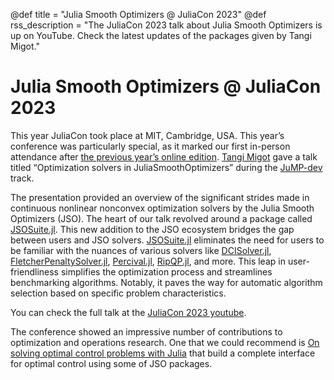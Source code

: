 @def title = "Julia Smooth Optimizers @ JuliaCon 2023"
@def rss_description = "The JuliaCon 2023 talk about Julia Smooth Optimizers is up on YouTube. Check the latest updates of the packages given by Tangi Migot."

# Julia Smooth Optimizers @ JuliaCon 2023

This year JuliaCon took place at MIT, Cambridge, USA.
This year’s conference was particularly special, as it marked our first in-person attendance after [the previous year’s online edition](https://jso.dev/news-and-blogposts/2022/2022-07-30-juliacon22/).
[Tangi Migot](https://tmigot.github.io) gave a talk titled “Optimization solvers in JuliaSmoothOptimizers” during the [JuMP-dev](https://jump.dev/meetings/jumpdev2023/) track.

The presentation provided an overview of the significant strides made in continuous nonlinear nonconvex optimization solvers by the Julia Smooth Optimizers (JSO).
The heart of our talk revolved around a package called [JSOSuite.jl](https://github.com/JuliaSmoothOptimizers/JSOSuite.jl).
This new addition to the JSO ecosystem bridges the gap between users and JSO solvers.
[JSOSuite.jl](https://github.com/JuliaSmoothOptimizers/JSOSuite.jl) eliminates the need for users to be familiar with the nuances of various solvers like [DCISolver.jl](https://github.com/JuliaSmoothOptimizers/DCISolver.jl), [FletcherPenaltySolver.jl](https://github.com/JuliaSmoothOptimizers/FletcherPenaltySolver.jl), [Percival.jl](https://github.com/JuliaSmoothOptimizers/Percival.jl), [RipQP.jl](https://github.com/JuliaSmoothOptimizers/RipQP.jl), and more.
This leap in user-friendliness simplifies the optimization process and streamlines benchmarking algorithms.
Notably, it paves the way for automatic algorithm selection based on specific problem characteristics.

You can check the full talk at the [JuliaCon 2023 youtube](https://www.youtube.com/watch?v=x52QlIb8E9Y).

The conference showed an impressive number of contributions to optimization and operations research.
One that we could recommend is [On solving optimal control problems with Julia](https://youtu.be/RYUtVnzLj5k?si=Sq_1MvCw1dfecPt4) that build a complete interface for optimal control using some of JSO packages. 
